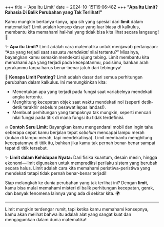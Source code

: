 +++
title = 'Apa Itu Limit'
date = 2024-10-15T19:06:48Z
+++
**"Apa Itu Limit? Rahasia Di Balik Perubahan yang Tak Terlihat!"**

Kamu mungkin bertanya-tanya, apa sih yang spesial dari **limit** dalam matematika? Limit adalah konsep dasar yang luar biasa di kalkulus, membantu kita memahami hal-hal yang tidak bisa kita lihat secara langsung! 🚀

✨ **Apa itu Limit?**
Limit adalah cara matematika untuk menjawab pertanyaan: “Apa yang terjadi saat sesuatu *mendekati* nilai tertentu?” Misalnya, bayangkan kamu semakin mendekati ujung tebing. Limit membantu kita memahami apa yang terjadi pada kecepatanmu, posisimu, bahkan arah gerakanmu tanpa harus benar-benar jatuh dari tebingnya!

🎯 **Kenapa Limit Penting?**
Limit adalah dasar dari semua perhitungan perubahan dalam kalkulus. Ini memungkinkan kita:
- Menentukan apa yang terjadi pada fungsi saat variabelnya mendekati angka tertentu.
- Menghitung kecepatan objek saat waktu mendekati nol (seperti detik-detik terakhir sebelum pesawat lepas landas!).
- Membuat perhitungan yang tampaknya tak mungkin, seperti mencari nilai fungsi pada titik di mana fungsi itu tidak terdefinisi.

🔥 **Contoh Seru Limit:**
Bayangkan kamu mengendarai mobil dan ingin tahu seberapa cepat kamu berjalan tepat *sebelum* mencapai lampu merah (bukan di lampu merah, tapi mendekatinya). Limit membantu menghitung kecepatannya di titik itu, bahkan jika kamu tak pernah benar-benar sampai tepat di titik tersebut.

✨ **Limit dalam Kehidupan Nyata:**
Dari fisika kuantum, desain mesin, hingga ekonomi—limit digunakan untuk memprediksi perilaku sistem yang berubah secara halus. Limit adalah cara kita memahami peristiwa-peristiwa yang mendekati tetapi tidak pernah benar-benar terjadi!

Siap melangkah ke dunia perubahan yang tak terlihat ini? Dengan **limit**, kamu bisa mulai memahami misteri di balik perhitungan kecepatan, gerak, dan banyak fenomena lainnya yang ada di sekitar kita. 🌍

---

Limit mungkin terdengar rumit, tapi ketika kamu memahami konsepnya, kamu akan melihat bahwa itu adalah alat yang sangat kuat dan mengagumkan dalam dunia matematika!
